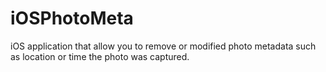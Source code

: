 # iOSPhotoMeta
iOS application that allow you to remove or modified photo metadata such as location or time the photo was captured.
